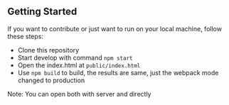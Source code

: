 ## Getting Started
If you want to contribute or just want to run on your local machine, follow these steps:
- Clone this repository
- Start develop with command `npm start`
- Open the index.html at `public/index.html`
- Use `npm build` to build, the results are same, just the webpack mode changed to production

Note: You can open both with server and directly
